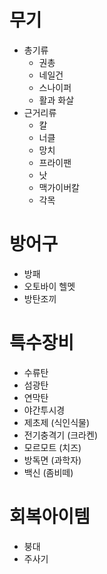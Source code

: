 # 무기
- 총기류
  - 권총
  - 네일건
  - 스나이퍼
  - 활과 화살
- 근거리류
  - 칼
  - 너클
  - 망치
  - 프라이팬
  - 낫
  - 맥가이버칼
  - 각목

# 방어구
- 방패
- 오토바이 헬멧
- 방탄조끼


# 특수장비
- 수류탄
- 섬광탄
- 연막탄
- 야간투시경
- 제초제 (식인식물)
- 전기충격기 (크라켄)
- 모르모트 (치즈)
- 방독면 (과학자)
- 백신 (좀비떼)

# 회복아이템
- 붕대
- 주사기